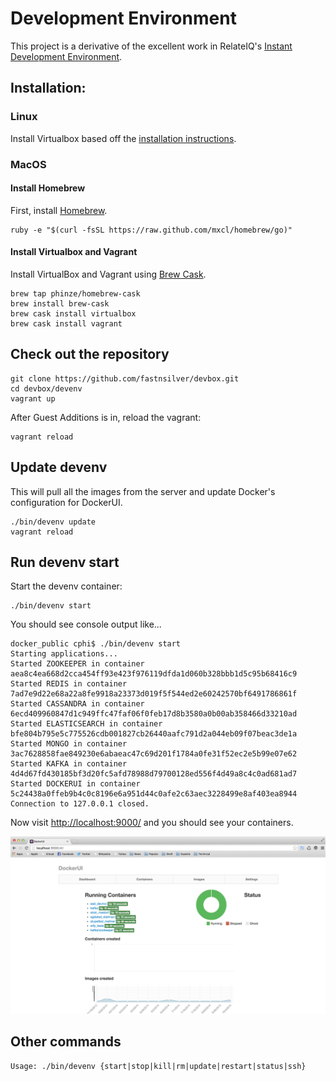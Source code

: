 # Development Environment

This project is a derivative of the excellent work in RelateIQ's [Instant Development Environment](https://github.com/relateiq/docker_public).

## Installation:

### Linux

Install Virtualbox based off the [installation instructions](https://www.virtualbox.org/wiki/Linux_Downloads).

### MacOS

#### Install Homebrew

First, install [Homebrew](http://brew.sh/).

```
ruby -e "$(curl -fsSL https://raw.github.com/mxcl/homebrew/go)"
```

#### Install Virtualbox and Vagrant

Install VirtualBox and Vagrant using [Brew Cask](https://github.com/phinze/homebrew-cask).

```
brew tap phinze/homebrew-cask
brew install brew-cask
brew cask install virtualbox
brew cask install vagrant
```

## Check out the repository

```
git clone https://github.com/fastnsilver/devbox.git
cd devbox/devenv
vagrant up
```

After Guest Additions is in, reload the vagrant:

```
vagrant reload
```

## Update devenv

This will pull all the images from the server and update Docker's configuration for DockerUI.

```
./bin/devenv update
vagrant reload
```

## Run devenv start

Start the devenv container:

```
./bin/devenv start
```

You should see console output like...

```
docker_public cphi$ ./bin/devenv start
Starting applications...
Started ZOOKEEPER in container aea8c4ea668d2cca454ff93e423f976119dfda1d060b328bbb1d5c95b68416c9
Started REDIS in container 7ad7e9d22e68a22a8fe9918a23373d019f5f544ed2e60242570bf6491786861f
Started CASSANDRA in container 6ecd409960847d1c949ffc47faf06f0feb17d8b3580a0b00ab358466d33210ad
Started ELASTICSEARCH in container bfe804b795e5c775526cdb001827cb26440aafc791d2a044eb09f07beac3de1a
Started MONGO in container 3ac7628858fae849230e6abaeac47c69d201f1784a0fe31f52ec2e5b99e07e62
Started KAFKA in container 4d4d67fd430185bf3d20fc5afd78988d79700128ed556f4d49a8c4c0ad681ad7
Started DOCKERUI in container 5c24438a0ffeb9b4c0c8196e6a951d44c0afe2c63aec3228499e8af403ea8944
Connection to 127.0.0.1 closed.
```

Now visit [http://localhost:9000/](http://localhost:9000/) and you should see your containers.

![Containers](dockerui.png)

## Other commands

```
Usage: ./bin/devenv {start|stop|kill|rm|update|restart|status|ssh}
```
